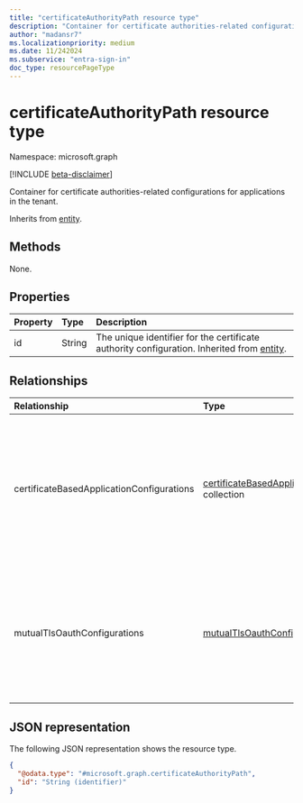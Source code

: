 ```yaml
---
title: "certificateAuthorityPath resource type"
description: "Container for certificate authorities-related configurations for applications in the tenant."
author: "madansr7"
ms.localizationpriority: medium
ms.date: 11/242024
ms.subservice: "entra-sign-in"
doc_type: resourcePageType
---
```


# certificateAuthorityPath resource type

Namespace: microsoft.graph

[!INCLUDE [beta-disclaimer](../../includes/beta-disclaimer.md)]

Container for certificate authorities-related configurations for applications in the tenant.

Inherits from [entity](../resources/entity.md).

## Methods

None.

## Properties

|Property|Type|Description|
|:---|:---|:---|
|id|String|The unique identifier for the certificate authority configuration. Inherited from [entity](../resources/entity.md).|

## Relationships

|Relationship|Type|Description|
|:---|:---|:---|
|certificateBasedApplicationConfigurations|[certificateBasedApplicationConfiguration](../resources/certificatebasedapplicationconfiguration.md) collection|Defines the trusted certificate authorities for certificates that can be added to apps and service principals in the tenant.|
|mutualTlsOauthConfigurations|[mutualTlsOauthConfiguration](../resources/mutualtlsoauthconfiguration.md) collection|Defines the trusted certificate authorities for certificates that can be added to Internet of Things (IoT) devices. |

## JSON representation

The following JSON representation shows the resource type.

<!-- {
  "blockType": "resource",
  "keyProperty": "id",
  "@odata.type": "microsoft.graph.certificateAuthorityPath",
  "baseType": "microsoft.graph.entity",
  "openType": false
}
-->
``` json
{
  "@odata.type": "#microsoft.graph.certificateAuthorityPath",
  "id": "String (identifier)"
}
```
